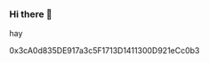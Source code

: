 ### Hi there 👋
hay
<!--
**hafleur/hafleur** is a ✨ _special_ ✨ repository because its `README.md` (this file) appears on your GitHub profile.
fleur
Here are some ideas to get you started:
18
- 🔭 I’m currently working on ...
- 🌱 I’m currently learning ...
- 👯 I’m looking to collaborate on ...
- 🤔 I’m looking for help with ...
- 💬 Ask me about ...
- 📫 How to reach me: ...
- 😄 Pronouns: ...
- ⚡ Fun fact: ...
-->0x3cA0d835DE917a3c5F1713D1411300D921eCc0b3
